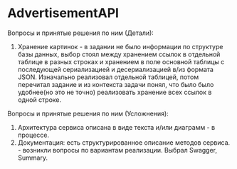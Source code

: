 # AdvertisementAPI

Вопросы и принятые решения по ним (Детали):

1) Хранение картинок - в задании не было информации по структуре базы данных, выбор стоял между хранением ссылок в отдельной таблице в разных строках и хранением в поле
основной таблицы с последующей сериализацией и десериализацией в/из формата JSON. Изначально реализовал отдельной таблицей, потом перечитал задание и из контекста 
задачи понял, что было было удобнее(но это не точно) реализовать хранение всех ссылок в одной строке.

Вопросы и принятые решения по ним (Усложнения):
1) Архитектура сервиса описана в виде текста и/или диаграмм - в процессе.
2) Документация: есть структурированное описание методов сервиса. - возникли вопросы по вариантам реализации. Выбрал Swagger, Summary.
 

